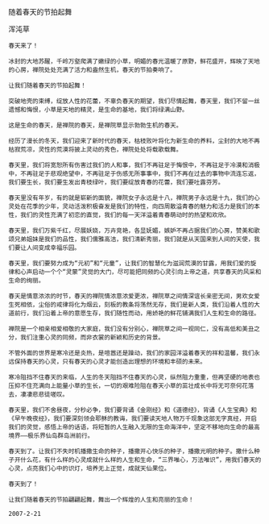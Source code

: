 随着春天的节拍起舞

浑沌草


    春天来了！

    冰封的大地苏醒，千岭万壑爬满了嫩绿的小草，明媚的春光温暖了原野，鲜花盛开，辉映了天地的心房，禅院处处充满了活力和盎然生机，春天的节拍奏响了。

    让我们随着春天的节拍起舞！

    突破地壳的束缚，绽放人性的花蕾，不辜负春天的期望，我们尽情起舞，春天里，我们不留一丝遗憾和悔恨，小草是天地的精灵，是生命的基地，我们将绿满山野。

    这是生命的春天，是禅院的春天，是禅院草显示勃勃生机的春天。

    经历了漫长的冬天，我们迎来了新时代的春天，枯枝败叶将化为新生命的养料，尘封的大地不再枯寂荒凉，灵性的荒漠将披上灵动的秀色，禅院处处将载歌载舞。

    春天里，我们将宽恕所有伤害过我们的人和事，我们不再驻足于悔恨中，不再驻足于冷漠和消极中，不再驻足于悲观绝望中，不再驻足于伤感无所事事中，我们不再在过去的事物中流连忘返，我们要生长，我们要生发出青枝绿叶，我们要绽放青春的花蕾，我们要吐露芬芳。

    春天里没有年岁，有的就是崭新的面貌，禅院女子永远是十八，禅院男子永远是十九，我们的心灵处在花季的少年，灵动活泼积极奋发是我们的特性，向四周散溢青春的魅力和活力是我们的本性，我们的灵性充满了初恋的直觉，我们的每一天洋溢着青春萌动时的热望和欢欣。

    春天里，我们万紫千红，尽展妖娆，万卉竞艳，各显妩媚，嫉妒不再占据我们的心房，赞美和歌颂兄弟姐妹是我们的品性，我们儒雅高洁，我们清新秀丽，我们就是从天国来到人间的天使，我们要让人间变成幸福乐园。

    春天里，我们要努力成为“元初”和“元童”，让我们的智慧化为滋润荒漠的甘露，用我们爱的旋律和心声启动一个个“灵蒙”灵觉的大门，尽可能把同频的心灵引向上帝之道，共享春天的风采和生命的绚丽。

    春天是情意浓浓的时节，春天的禅院情浓意浓爱更浓，禅院草之间情深谊长亲密无间，男欢女爱生死相依，尘俗的戒律将化为烟云，刻板的教条将荡然无存，我们是新人类，我们沿着人性的大道前行，我们沿着上帝的意愿生存，我们随性而动，用娇艳的鲜花铺满我们人生和生命的路径。

    禅院是一个相亲相爱相敬的大家庭，我们没有分别心，禅院草之间一视同仁，没有高低和美丑之分，我们注重心灵的同频，而非衣裳的新颖和历史的背景。

    不管外面的世界是寒冷还是炎热，是喧嚣还是躁动，我们的家园洋溢着春天的祥和温馨，我们永远保持春天的心灵，只有春天的心灵才能创造出理想的环境和丰硕的未来。

    寒冷阻挡不住春天的来临，人生的冬天阻挡不住春天的心灵，纵然阻力重重，但再坚硬的地表也压抑不住充满向上能量小草的生长，一切的艰难险阻在春天小草的茁壮成长中将无可奈何花落去，凄凄悲悲徒嗟叹。

    春天里，我们不舍昼夜，分秒必争，我们要背诵《金刚经》和《道德经》，背诵《人生宝典》和《早午晚夜经》，我们要深刻领会耶稣的教诲，我们要读天地人物万千现象这部无字真经，开启我们的灵觉，感悟上帝的话语，将短暂的人生融入无限的生命海洋中，坚定不移地向生命的最高境界——极乐界仙岛群岛洲前行。

    春天到了。让我们不失时机播撒生命的种子，播撒开心快乐的种子，播撒光明的种子。撒什么种子开什么花，有什么样的心灵成就什么样的人生和生命，“三界唯心，万法唯识”，用我们春天的心灵，点亮我们心中的识灯，培养无上正觉，成就天仙果位。

    春天到了！

    让我们随着春天的节拍翩翩起舞，舞出一个辉煌的人生和亮丽的生命！
                                                                                                                               2007-2-21


